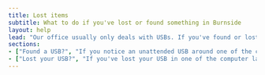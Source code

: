 ```yaml
---
title: Lost items
subtitle: What to do if you've lost or found something in Burnside
layout: help
lead: "Our office usually only deals with USBs. If you've found or lost something else, please see the building porter in room 104, although you can always stop by our office first if you want."
sections:
- ["Found a USB?", "If you notice an unattended USB around one of the computers in Burnside basement, please bring it to us. We will do our best to identify and notify the USB's owner. Failing that, we'll keep the USB in our office until someone claims it."]
- ["Lost your USB?", "If you've lost your USB in one of the computer labs in Burnside and have not received an email from us confirming that we have it, it may still be in our possession. Come by the [office](office.html) and describe it to us, and we'll see if we have it. If you have received an email from us about your USB, please come by with some form of identification and we'll return it to you."]
---
```

